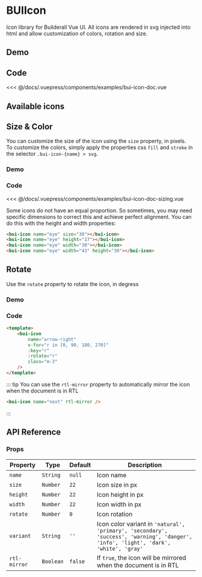 # BUIIcon
Icon library for Builderall Vue UI. All icons are rendered in svg injected into html and allow customization of colors, rotation and size.

## Demo
<Demo componentName="examples-bui-icon-doc" />

## Code
<SourceCode>
<<< @/docs/.vuepress/components/examples/bui-icon-doc.vue
</SourceCode>

## Available icons
<Demo componentName="examples-bui-icon-doc-list" />

## Size & Color

You can customize the size of the icon using the `size` property, in pixels.
<br>
To customize the colors, simply apply the properties css `fill` and `stroke` in the selector `.bui-icon-{name} > svg`.

### Demo
<Demo componentName="examples-bui-icon-doc-sizing" />

### Code
<SourceCode>
<<< @/docs/.vuepress/components/examples/bui-icon-doc-sizing.vue
</SourceCode>

Some icons do not have an equal proportion. So sometimes, you may need specific dimensions to correct this and achieve perfect alignment. You can do this with the height and width properties:

<template>
<div class="icons-demo-size">
  <bui-icon name="eye" size="30"></bui-icon>
  <bui-icon name="eye" height="17"></bui-icon>
  <bui-icon name="eye" width="30"></bui-icon>
  <bui-icon name="eye" width="43" height="30"></bui-icon>
</div>
</template>

```html
<bui-icon name="eye" size="30"></bui-icon>
<bui-icon name="eye" height="17"></bui-icon>
<bui-icon name="eye" width="30"></bui-icon>
<bui-icon name="eye" width="43" height="30"></bui-icon>
```

## Rotate

Use the `rotate` property to rotate the icon, in degress

### Demo
<template>
	<bui-icon
		name="arrow-right"
		v-for="r in [0, 90, 180, 270]"
		:key="r"
		:rotate="r"
		class="m-3"
	/>
</template>

### Code
```html
<template>
	<bui-icon
		name="arrow-right"
		v-for="r in [0, 90, 180, 270]"
		:key="r"
		:rotate="r"
		class="m-3"
	/>
</template>
```

::: tip
You can use the `rtl-mirror` property to automatically mirror the icon when the document is in RTL
```html
<bui-icon name="next" rtl-mirror />
```
::: 

## API Reference

### Props

| Property | Type | Default | Description |
| -------- | ---- | ------- | ----------- |
| `name` | `String` | `null` | Icon name  |
| `size` | `Number` | `22` | Icon size in px |
| `height` | `Number` | `22` | Icon height in px |
| `width` | `Number` | `22` | Icon width in px |
| `rotate` | `Number` | `0` | Icon rotation |
| `variant` | `String` | `''` | Icon color variant in `'natural', 'primary', 'secondary', 'success', 'warning', 'danger', 'info', 'light', 'dark', 'white', 'gray'` |
| `rtl-mirror` | `Boolean` | `false` | If `true`, the icon will be mirrored when the document is in RTL | 
